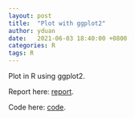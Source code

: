 ```yaml
---
layout: post
title:  "Plot with ggplot2"
author: yduan
date:   2021-06-03 18:40:00 +0800
categories: R
tags: R
---
```

Plot in R using ggplot2.

Report here: [report][report-link]. 

Code here: [code][code-link].

[report-link]: https://github.com/yyd27/plot_R/blob/master/Original/plot20210603.html
[code-link]: https://github.com/yyd27/plot_R/

